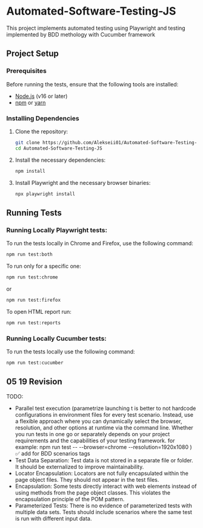 # Automated-Software-Testing-JS

This project implements automated testing using Playwright and testing implemented by BDD methology with Cucumber framework

## Project Setup

### Prerequisites

Before running the tests, ensure that the following tools are installed:

- [Node.js](https://nodejs.org/) (v16 or later)
- [npm](https://www.npmjs.com/) or [yarn](https://yarnpkg.com/)

### Installing Dependencies

1. Clone the repository:

    ```bash
    git clone https://github.com/Alekseii01/Automated-Software-Testing-JS.git
    cd Automated-Software-Testing-JS
    ```

2. Install the necessary dependencies:

    ```bash
    npm install
    ```

3. Install Playwright and the necessary browser binaries:

    ```bash
    npx playwright install
    ```

## Running Tests

### Running Locally Playwright tests:

To run the tests locally in Chrome and Firefox, use the following command:

```bash
npm run test:both
```

To run only for a specific one:

```bash
npm run test:chrome
```
or
```bash
npm run test:firefox
```

To open HTML report run:

```bash
npm run test:reports
```

### Running Locally Cucumber tests:

To run the tests locally use the following command:

```bash
npm run test:cucumber
```
## 05 19 Revision
TODO: 
* Parallel test execution (parametrize launching t is better to not hardcode configurations in environment files for every test scenario. Instead, use a flexible approach where you can dynamically select the browser, resolution, and other options at runtime via the command line. Whether you run tests in one go or separately depends on your project requirements and the capabilities of your testing framework. for example:  npm run test -- --browser=chrome --resolution=1920x1080 )
✅ add for BDD scenarios tags 
* Test Data Separation: Test data is not stored in a separate file or folder. It should be externalized to improve maintainability.
* Locator Encapsulation: Locators are not fully encapsulated within the page object files. They should not appear in the test files.
* Encapsulation: Some tests directly interact with web elements instead of using methods from the page object classes. This violates the encapsulation principle of the POM pattern.
* Parameterized Tests: There is no evidence of parameterized tests with multiple data sets. Tests should include scenarios where the same test is run with different input data.
